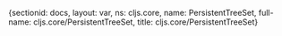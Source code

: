 {sectionid: docs, layout: var, ns: cljs.core, name: PersistentTreeSet, full-name: cljs.core/PersistentTreeSet,
  title: cljs.core/PersistentTreeSet}
